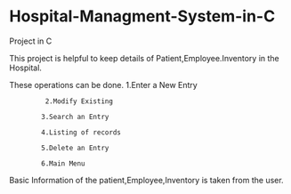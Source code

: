 # Hospital-Managment-System-in-C

Project in C

This project is helpful to keep details of Patient,Employee.Inventory in the Hospital.

These operations can be done.
1.Enter a New Entry

             2.Modify Existing

            3.Search an Entry

            4.Listing of records

            5.Delete an Entry

            6.Main Menu

Basic Information of the patient,Employee,Inventory is taken from the user.
